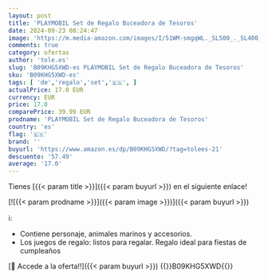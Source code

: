```yaml
---
layout: post
title: 'PLAYMOBIL Set de Regalo Buceadora de Tesoros'
date: 2024-09-23 08:24:47
image: 'https://m.media-amazon.com/images/I/51WM-smgqWL._SL500_._SL400_.jpg'
comments: true
category: ofertas
author: 'tole.es'
slug: 'B09KHG5XWD-es PLAYMOBIL Set de Regalo Buceadora de Tesoros'
sku: 'B09KHG5XWD-es'
tags: [ 'de','regalo','set','🇪🇸', ]
actualPrice: 17.0 EUR
currency: EUR
price: 17.0
comparePrice: 39.99 EUR
prodname: 'PLAYMOBIL Set de Regalo Buceadora de Tesoros'
country: 'es'
flag: '🇪🇸'
brand: ''
buyurl: 'https://www.amazon.es/dp/B09KHG5XWD/?tag=tolees-21'
descuento: '57.49'
average: '17.0'
---
```


Tienes [{{< param title >}}]({{< param buyurl >}}) en el siguiente enlace!

[![{{< param prodname >}}]({{< param image >}})]({{< param buyurl >}})

ℹ️:

- Contiene personaje, animales marinos y accesorios.
- Los juegos de regalo: listos para regalar. Regalo ideal para fiestas de cumpleaños

[🛒 Accede a la oferta!!]({{< param buyurl >}})
{{<world>}}B09KHG5XWD{{</world>}}
